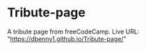 # Tribute-page
A tribute page from freeCodeCamp.
Live URL: "https://dbenny1.github.io/Tribute-page/"
